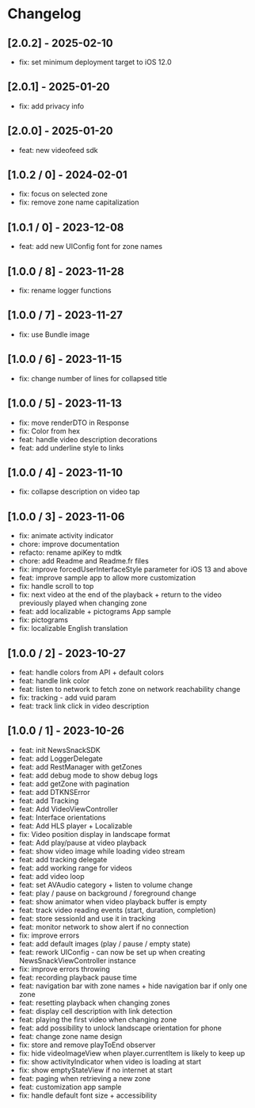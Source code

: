 # Changelog

## [2.0.2] - 2025-02-10
- fix: set minimum deployment target to iOS 12.0

## [2.0.1] - 2025-01-20
- fix: add privacy info

## [2.0.0] - 2025-01-20
- feat: new videofeed sdk


## [1.0.2 / 0] - 2024-02-01
* fix: focus on selected zone
* fix: remove zone name capitalization

## [1.0.1 / 0] - 2023-12-08
* feat: add new UIConfig font for zone names

## [1.0.0 / 8] - 2023-11-28
* fix: rename logger functions

## [1.0.0 / 7] - 2023-11-27
* fix: use Bundle image

## [1.0.0 / 6] - 2023-11-15
* fix: change number of lines for collapsed title

## [1.0.0 / 5] - 2023-11-13
* fix: move renderDTO in Response
* fix: Color from hex
* feat: handle video description decorations
* feat: add underline style to links

## [1.0.0 / 4] - 2023-11-10
* fix: collapse description on video tap

## [1.0.0 / 3] - 2023-11-06
* fix: animate activity indicator
* chore: improve documentation
* refacto: rename apiKey to mdtk
* chore: add Readme and Readme.fr files
* fix: improve forcedUserInterfaceStyle parameter for iOS 13 and above
* feat: improve sample app to allow more customization
* fix: handle scroll to top
* fix: next video at the end of the playback + return to the video previously played when changing zone
* feat: add localizable + pictograms App sample
* fix: pictograms
* fix: localizable English translation

## [1.0.0 / 2] - 2023-10-27
* feat: handle colors from API + default colors
* feat: handle link color
* feat: listen to network to fetch zone on network reachability change
* fix: tracking - add vuid param
* feat: track link click in video description

## [1.0.0 / 1] - 2023-10-26
* feat: init NewsSnackSDK
* feat: add LoggerDelegate
* feat: add RestManager with getZones
* feat: add debug mode to show debug logs
* feat: add getZone with pagination
* feat: add DTKNSError
* feat: add Tracking
* feat: Add VideoViewController
* feat: Interface orientations
* feat: Add HLS player + Localizable
* fix: Video position display in landscape format
* feat: Add play/pause at video playback
* feat: show video image while loading video stream
* feat: add tracking delegate
* feat: add working range for videos
* feat: add video loop
* feat: set AVAudio category + listen to volume change
* feat: play / pause on background / foreground change
* feat: show animator when video playback buffer is empty
* feat: track video reading events (start, duration, completion)
* feat: store sessionId and use it in tracking
* feat: monitor network to show alert if no connection
* fix: improve errors
* feat: add default images (play / pause / empty state)
* feat: rework UIConfig - can now be set up when creating NewsSnackViewController instance
* fix: improve errors throwing
* feat: recording playback pause time
* feat: navigation bar with zone names + hide navigation bar if only one zone
* feat: resetting playback when changing zones
* feat: display cell description with link detection
* feat: playing the first video when changing zone
* feat: add possibility to unlock landscape orientation for phone
* feat: change zone name design
* fix: store and remove playToEnd observer
* fix: hide videoImageView when player.currentItem is likely to keep up
* fix: show activityIndicator when video is loading at start
* fix: show emptyStateView if no internet at start
* feat: paging when retrieving a new zone
* feat: customization app sample
* fix: handle default font size + accessibility

